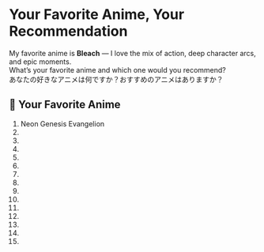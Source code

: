 # Your Favorite Anime, Your Recommendation 

My favorite anime is **Bleach** — I love the mix of action, deep character arcs, and epic moments.  
What’s your favorite anime and which one would you recommend?  
あなたの好きなアニメは何ですか？おすすめのアニメはありますか？

## 💬 Your Favorite Anime
1. Neon Genesis Evangelion
2. 
3. 
4. 
5. 
6. 
7. 
8. 
9. 
10. 
11. 
12. 
13. 
14. 
15. 
